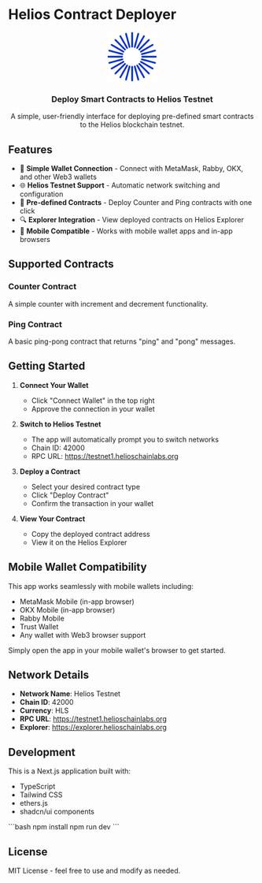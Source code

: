 # Helios Contract Deployer

<div align="center">
  <img src="public/helios-logo.png" alt="Helios Logo" width="100" height="100">
  <h3>Deploy Smart Contracts to Helios Testnet</h3>
  <p>A simple, user-friendly interface for deploying pre-defined smart contracts to the Helios blockchain testnet.</p>
</div>

## Features

- 🔗 **Simple Wallet Connection** - Connect with MetaMask, Rabby, OKX, and other Web3 wallets
- 🌐 **Helios Testnet Support** - Automatic network switching and configuration
- 📝 **Pre-defined Contracts** - Deploy Counter and Ping contracts with one click
- 🔍 **Explorer Integration** - View deployed contracts on Helios Explorer
- 📱 **Mobile Compatible** - Works with mobile wallet apps and in-app browsers

## Supported Contracts

### Counter Contract
A simple counter with increment and decrement functionality.

### Ping Contract
A basic ping-pong contract that returns "ping" and "pong" messages.

## Getting Started

1. **Connect Your Wallet**
   - Click "Connect Wallet" in the top right
   - Approve the connection in your wallet

2. **Switch to Helios Testnet**
   - The app will automatically prompt you to switch networks
   - Chain ID: 42000
   - RPC URL: https://testnet1.helioschainlabs.org

3. **Deploy a Contract**
   - Select your desired contract type
   - Click "Deploy Contract"
   - Confirm the transaction in your wallet

4. **View Your Contract**
   - Copy the deployed contract address
   - View it on the Helios Explorer

## Mobile Wallet Compatibility

This app works seamlessly with mobile wallets including:
- MetaMask Mobile (in-app browser)
- OKX Mobile (in-app browser)
- Rabby Mobile
- Trust Wallet
- Any wallet with Web3 browser support

Simply open the app in your mobile wallet's browser to get started.

## Network Details

- **Network Name**: Helios Testnet
- **Chain ID**: 42000
- **Currency**: HLS
- **RPC URL**: https://testnet1.helioschainlabs.org
- **Explorer**: https://explorer.helioschainlabs.org

## Development

This is a Next.js application built with:
- TypeScript
- Tailwind CSS
- ethers.js
- shadcn/ui components

\`\`\`bash
npm install
npm run dev
\`\`\`

## License

MIT License - feel free to use and modify as needed.
